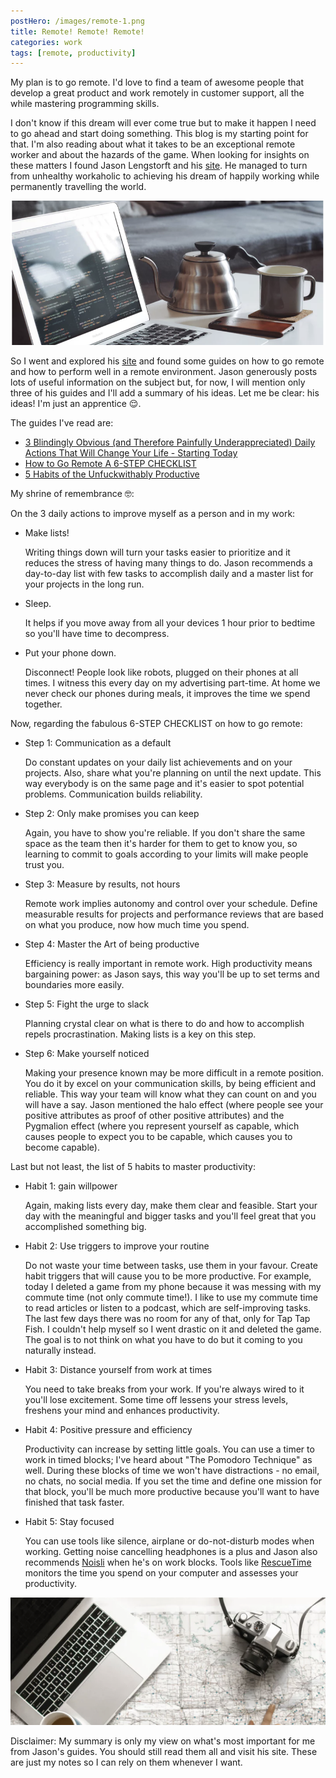 ```yaml
---
postHero: /images/remote-1.png
title: Remote! Remote! Remote!
categories: work
tags: [remote, productivity]
---
```


My plan is to go remote. I'd love to find a team of awesome people that develop a great product and work remotely in customer support, all the while mastering programming skills.

I don't know if this dream will ever come true but to make it happen I need to go ahead and start doing something. This blog is my starting point for that. I'm also reading about what it takes to be an exceptional remote worker and about the hazards of the game. When looking for insights on these matters I found Jason Lengstorft and his [site](http://lengstorf.com). He managed to turn from unhealthy workaholic to achieving his dream of happily working while permanently travelling the world.

<img class="pull-left" src="/images/remote-1.png" alt="computer and coffee">

So I went and explored his [site](http://lengstorf.com) and found some guides on how to go remote and how to perform well in a remote environment. Jason generously posts lots of useful information on the subject but, for now, I will mention only three of his guides and I'll add a summary of his ideas. Let me be clear: his ideas! I'm just an apprentice 😌.

The guides I've read are:
  <ul class="post-ul fa-ul">
    <li><i class="fa-li fa fa-hand-o-right"></i><a href="https://lengstorf.com/about/">3 Blindingly Obvious (and Therefore Painfully Underappreciated) Daily Actions That Will Change Your Life - Starting Today</a></li>
    <li><i class="fa-li fa fa-hand-o-right"></i><a href="https://lengstorf.com/remote-work-course/">How to Go Remote A 6-STEP CHECKLIST</a></li>
    <li><i class="fa-li fa fa-hand-o-right"></i><a href="https://lengstorf.com/productivity-habits/">5 Habits of the Unfuckwithably Productive</a></li>
</ul>

My shrine of remembrance 🤓:

On the 3 daily actions to improve myself as a person and in my work:

<ul class="post-ul fa-ul">
  <li><i class="fa-li fa fa-bookmark"></i>Make lists!
    <p>
      Writing things down will turn your tasks easier to prioritize and it reduces the stress of having many things to do. Jason recommends a day-to-day list with few tasks to accomplish daily and a master list for your projects in the long run.
    </p>
  </li>
  <li><i class="fa-li fa fa-bookmark"></i>Sleep.
    <p>
      It helps if you move away from all your devices 1 hour prior to bedtime so you'll have time to decompress.
    </p>
  </li>
  <li><i class="fa-li fa fa-bookmark"></i>Put your phone down.
    <p>
      Disconnect! People look like robots, plugged on their phones at all times. I witness this every day on my advertising part-time. At home we never check our phones during meals, it improves the time we spend together.
    </p>
  </li>
</ul>

Now, regarding the fabulous 6-STEP CHECKLIST on how to go remote:

<ul class="post-ul fa-ul">
  <li><i class="fa-li fa fa-bookmark"></i>
    Step 1: Communication as a default
    <p>Do constant updates on your daily list achievements and on your projects. Also, share what you're planning on until the next update. This way everybody is on the same page and it's easier to spot potential problems. Communication builds reliability.</p>
  </li>
  <li><i class="fa-li fa fa-bookmark"></i>
    Step 2: Only make promises you can keep
    <p>Again, you have to show you're reliable. If you don't share the same space as the team then it's harder for them to get to know you, so learning to commit to goals according to your limits will make people trust you.</p>
  </li>
  <li><i class="fa-li fa fa-bookmark"></i>
    Step 3: Measure by results, not hours
    <p>Remote work implies autonomy and control over your schedule. Define measurable results for projects and performance reviews that are based on what you produce, now how much time you spend.</p>
  </li>
  <li><i class="fa-li fa fa-bookmark"></i>
    Step 4: Master the Art of being productive
    <p>Efficiency is really important in remote work. High productivity means bargaining power: as Jason says, this way you'll be up to set terms and boundaries more easily.</p>
  </li>
  <li><i class="fa-li fa fa-bookmark"></i>
    Step 5: Fight the urge to slack
    <p>Planning crystal clear on what is there to do and how to accomplish repels procrastination. Making lists is a key on this step.</p>
  </li>
  <li><i class="fa-li fa fa-bookmark"></i>
    Step 6: Make yourself noticed
    <p>Making your presence known may be more difficult in a remote position. You do it by excel on your communication skills, by  being efficient and reliable. This way your team will know what they can count on and you will have a say. Jason mentioned the halo effect (where people see your positive attributes as proof of other positive attributes) and the Pygmalion effect (where you represent yourself as capable, which causes people to expect you to be capable, which causes you to become capable).</p>
  </li>
</ul>

Last but not least, the list of 5 habits to master productivity:

<ul class="post-ul fa-ul">
  <li><i class="fa-li fa fa-bookmark"></i>
    Habit 1: gain willpower
    <p>Again, making lists every day, make them clear and feasible. Start your day with the meaningful and bigger tasks and you'll feel great that you accomplished something big.</p>
  </li>
  <li><i class="fa-li fa fa-bookmark"></i>
    Habit 2: Use triggers to improve your routine
    <p>Do not waste your time between tasks, use them in your favour. Create habit triggers that will cause you to be more productive. For example, today I deleted a game from my phone because it was messing with my commute time (not only commute time!). I like to use my commute time to read articles or listen to a podcast, which are self-improving tasks. The last few days there was no room for any of that, only for Tap Tap Fish. I couldn't help myself so I went drastic on it and deleted the game. The goal is to not think on what you have to do but it coming to you naturally instead.</p>
  </li>
  <li><i class="fa-li fa fa-bookmark"></i>
    Habit 3: Distance yourself from work at times
    <p>You need to take breaks from your work. If you're always wired to it you'll lose excitement. Some time off lessens your stress levels, freshens your mind and enhances productivity.</p>
  </li>
  <li><i class="fa-li fa fa-bookmark"></i>
    Habit 4: Positive pressure and efficiency
    <p>Productivity can increase by setting little goals. You can use a timer to work in timed blocks; I've heard about "The Pomodoro Technique" as well. During these blocks of time we won't have distractions - no email, no chats, no social media. If you set the time and define one mission for that block, you'll be much more productive because you'll want to have finished that task faster.</p>
  </li>
  <li><i class="fa-li fa fa-bookmark"></i>
    Habit 5: Stay focused
    <p>You can use tools like silence, airplane or do-not-disturb modes when working. Getting noise cancelling headphones is a plus and Jason also recommends <a href="https://www.noisli.com/">Noisli</a> when he's on work blocks. Tools like <a href="https://www.rescuetime.com/">RescueTime</a> monitors the time you spend on your computer and assesses your productivity.</p>
  </li>
</ul>

<img class="pull-right" src="/images/remote-2.png" alt="computer and camera">

Disclaimer: My summary is only my view on what's most important for me from Jason's guides. You should still read them all and visit his site. These are just my notes so I can rely on them whenever I want.
